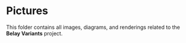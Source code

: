 # Pictures

This folder contains all images, diagrams, and renderings related to the **Belay Variants** project.
